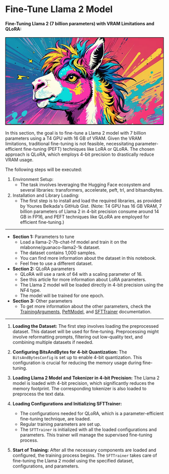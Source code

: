 # Fine-Tune Llama 2 Model

#### Fine-Tuning Llama 2 (7 billion parameters) with VRAM Limitations and QLoRA:

<img src="LIama.png" />

<p>In this section, the goal is to fine-tune a Llama 2 model with 7 billion parameters using a T4 GPU with 16 GB of VRAM. Given the VRAM limitations, traditional fine-tuning is not feasible, necessitating parameter-efficient fine-tuning (PEFT) techniques like LoRA or QLoRA. The chosen approach is QLoRA, which employs 4-bit precision to drastically reduce VRAM usage.</p>

<p>The following steps will be executed:</p>
<ol>
  <li>Environment Setup:
    <ul>
      <li>The task involves leveraging the Hugging Face ecosystem and several libraries: transformers, accelerate, peft, trl, and bitsandbytes.</li>
    </ul>
  </li>
  <li>Installation and Library Loading:
    <ul>
      <li>The first step is to install and load the required libraries, as provided by Younes Belkada's GitHub Gist.
(Note: T4 GPU has 16 GB VRAM, 7 billion parameters of Llama 2 in 4-bit precision consume around 14 GB in FP16, and PEFT techniques like QLoRA are employed for efficient fine-tuning.)</li>
    </ul>
  </li>
</ol>

<hr>

<ul>
  <li><strong>Section 1:</strong> Parameters to tune<ul>
  <li>Load a llama-2-7b-chat-hf model and train it on the mlabonne/guanaco-llama2-1k dataset.</li>
  <li>The dataset contains 1,000 samples.</li>
  <li>You can find more information about the dataset in this notebook.</li>
  <li>Feel free to use a different dataset.</li>
</ul>
</li>
<li><strong>Section 2:</strong> QLoRA parameters<ul>
<li>QLoRA will use a rank of 64 with a scaling parameter of 16.</li>
<li>See this article for more information about LoRA parameters.</li>
<li>The Llama 2 model will be loaded directly in 4-bit precision using the NF4 type.</li>
<li>The model will be trained for one epoch.</li>
</ul>
</li>
<li><strong>Section 3:</strong> Other parameters<ul>
<li>To get more information about the other parameters, check the <a href="https://archive.is/o/0iIXL/https://huggingface.co/docs/transformers/main_classes/trainer%23transformers.TrainingArguments">TrainingArguments</a>, <a href="https://archive.is/o/0iIXL/https://huggingface.co/docs/peft/package_reference/peft_model">PeftModel</a>, and <a href="https://archive.is/o/0iIXL/https://huggingface.co/docs/trl/main/en/sft_trainer">SFTTrainer</a> documentation.</li>
</ul>
</li>
</ul>

<hr>
<ol>
<li><p><strong>Loading the Dataset:</strong>
The first step involves loading the preprocessed dataset. This dataset will be used for fine-tuning. Preprocessing might involve reformatting prompts, filtering out low-quality text, and combining multiple datasets if needed.</p>
</li>
<li><p><strong>Configuring BitsAndBytes for 4-bit Quantization:</strong>
The <code>BitsAndBytesConfig</code> is set up to enable 4-bit quantization. This configuration is crucial for reducing the memory usage during fine-tuning.</p>
</li>
<li><p><strong>Loading Llama 2 Model and Tokenizer in 4-bit Precision:</strong>
The Llama 2 model is loaded with 4-bit precision, which significantly reduces the memory footprint. The corresponding tokenizer is also loaded to preprocess the text data.</p>
</li>
<li><p><strong>Loading Configurations and Initializing SFTTrainer:</strong></p>
<ul>
<li>The configurations needed for QLoRA, which is a parameter-efficient fine-tuning technique, are loaded.</li>
<li>Regular training parameters are set up.</li>
<li>The <code>SFTTrainer</code> is initialized with all the loaded configurations and parameters. This trainer will manage the supervised fine-tuning process.</li>
</ul>
</li>
<li><p><strong>Start of Training:</strong>
After all the necessary components are loaded and configured, the training process begins. The <code>SFTTrainer</code> takes care of fine-tuning the Llama 2 model using the specified dataset, configurations, and parameters.</p>
</li>
</ol>




